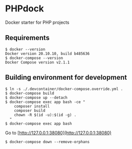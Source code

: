 # PHPdock

Docker starter for PHP projects

## Requirements

```shell
$ docker --version
Docker version 20.10.10, build b485636
$ docker-compose --version
Docker Compose version v2.1.1
```

## Building environment for development

```shell
$ ln -s ./.devcontainer/docker-compose.override.yml .
$ docker-compose build
$ docker-compose up --detach
$ docker-compose exec app bash -ce "
    composer install
    composer build
    chown -R $(id -u):$(id -g) .
  "
$ docker-compose exec app bash
```

Go to [http://127.0.0.1:38080](http://127.0.0.1:38080)

```shell
$ docker-compose down --remove-orphans
```
